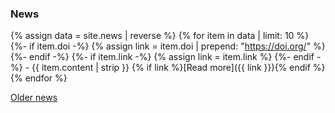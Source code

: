 ### News
{% assign data = site.news | reverse %}
{% for item in data | limit: 10 %}
    {%- if item.doi -%}
        {% assign link = item.doi | prepend: "https://doi.org/" %}
    {%- endif -%}
    {%- if item.link -%}
        {% assign link = item.link %}
    {%- endif -%}
    - {{ item.content | strip }} {% if link %}[Read more]({{ link }}){% endif %}
{% endfor %}

[Older news](./news.md)
